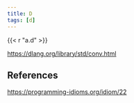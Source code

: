 ```yaml
---
title: D
tags: [d]
---
```


{{< r "a.d" >}}

<https://dlang.org/library/std/conv.html>

## References

<https://programming-idioms.org/idiom/22>
